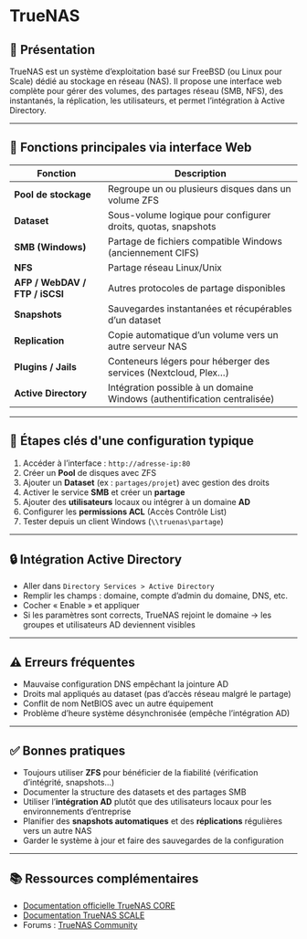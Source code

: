 # TrueNAS

## 📌 Présentation

TrueNAS est un système d’exploitation basé sur FreeBSD (ou Linux pour Scale) dédié au stockage en réseau (NAS). Il propose une interface web complète pour gérer des volumes, des partages réseau (SMB, NFS), des instantanés, la réplication, les utilisateurs, et permet l’intégration à Active Directory.

---

## 🧰 Fonctions principales via interface Web

| Fonction | Description |
|----------|-------------|
| **Pool de stockage** | Regroupe un ou plusieurs disques dans un volume ZFS |
| **Dataset** | Sous-volume logique pour configurer droits, quotas, snapshots |
| **SMB (Windows)** | Partage de fichiers compatible Windows (anciennement CIFS) |
| **NFS** | Partage réseau Linux/Unix |
| **AFP / WebDAV / FTP / iSCSI** | Autres protocoles de partage disponibles |
| **Snapshots** | Sauvegardes instantanées et récupérables d’un dataset |
| **Replication** | Copie automatique d’un volume vers un autre serveur NAS |
| **Plugins / Jails** | Conteneurs légers pour héberger des services (Nextcloud, Plex…) |
| **Active Directory** | Intégration possible à un domaine Windows (authentification centralisée) |

---

## 🔧 Étapes clés d'une configuration typique

1. Accéder à l’interface : `http://adresse-ip:80`
2. Créer un **Pool** de disques avec ZFS
3. Ajouter un **Dataset** (ex : `partages/projet`) avec gestion des droits
4. Activer le service **SMB** et créer un **partage**
5. Ajouter des **utilisateurs** locaux ou intégrer à un domaine **AD**
6. Configurer les **permissions ACL** (Accès Contrôle List)
7. Tester depuis un client Windows (`\\truenas\partage`)

---

## 🔒 Intégration Active Directory

- Aller dans `Directory Services > Active Directory`
- Remplir les champs : domaine, compte d’admin du domaine, DNS, etc.
- Cocher « Enable » et appliquer
- Si les paramètres sont corrects, TrueNAS rejoint le domaine → les groupes et utilisateurs AD deviennent visibles

---

## ⚠️ Erreurs fréquentes

- Mauvaise configuration DNS empêchant la jointure AD
- Droits mal appliqués au dataset (pas d’accès réseau malgré le partage)
- Conflit de nom NetBIOS avec un autre équipement
- Problème d’heure système désynchronisée (empêche l’intégration AD)

---

## ✅ Bonnes pratiques

- Toujours utiliser **ZFS** pour bénéficier de la fiabilité (vérification d’intégrité, snapshots…)
- Documenter la structure des datasets et des partages SMB
- Utiliser l’**intégration AD** plutôt que des utilisateurs locaux pour les environnements d’entreprise
- Planifier des **snapshots automatiques** et des **réplications** régulières vers un autre NAS
- Garder le système à jour et faire des sauvegardes de la configuration

---

## 📚 Ressources complémentaires

- [Documentation officielle TrueNAS CORE](https://www.truenas.com/docs/core/)
- [Documentation TrueNAS SCALE](https://www.truenas.com/docs/scale/)
- Forums : [TrueNAS Community](https://www.truenas.com/community/)
